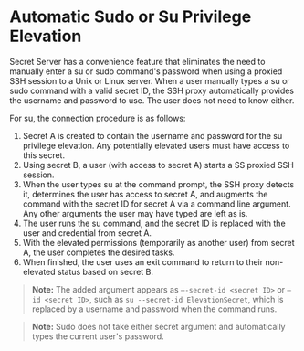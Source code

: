 [title]: # "Automatic Sudo or Su Privilege Elevation"
[tags]: # "Sudo or Su Elevation,SSH proxy,Unix, root account"
[priority]: # "1000"

# Automatic Sudo or Su Privilege Elevation

Secret Server has a convenience feature that eliminates the need to manually enter a su or sudo command's password when using a proxied SSH session to a Unix or Linux server. When a user manually types a su or sudo command with a valid secret ID, the SSH proxy automatically provides the username and password to use. The user does not need to know either.

For su, the connection procedure is as follows:

1. Secret A is created to contain the username and password for the su privilege elevation. Any potentially elevated users must have access to this secret. 
1. Using secret B, a user (with access to secret A) starts a SS proxied SSH session.
1. When the user types su at the command prompt, the SSH proxy detects it, determines the user has access to secret A, and augments the command with the secret ID for secret A via a command line argument. Any other arguments the user may have typed are left as is. 
1. The user runs the su command, and the secret ID is replaced with the user and credential from secret A. 
1. With the elevated permissions (temporarily as another user) from secret A, the user completes the desired tasks.
1. When finished, the user uses an exit command to return to their non-elevated status based on secret B.

> **Note:** The added argument appears as `–-secret-id <secret ID>` or `–id <secret ID>`, such as `su --secret-id ElevationSecret`, which is replaced by a username and password when the command runs.

> **Note:** Sudo does not take either secret argument and automatically types the current user's password.

